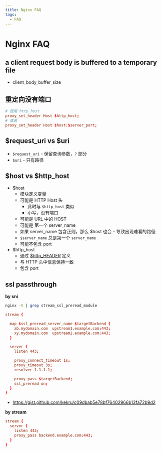 ```yaml
---
title: Nginx FAQ
tags:
  - FAQ
---
```


# Nginx FAQ

## a client request body is buffered to a temporary file

- client_body_buffer_size

## 重定向没有端口

```conf
# 使用 http_host
proxy_set_header Host $http_host;
# 或者
proxy_set_header Host $host:$server_port;
```

## $request_uri vs $uri

- `$request_uri` - 保留查询参数，`?` 部分
- `$uri` - 只有路径

## $host vs $http_host

- $host
  - 模块定义变量
  - 可能是 HTTP Host 头
    - 此时与 `$http_host` 类似
    - 小写，没有端口
  - 可能是 URL 中的 HOST
  - 可能是 第一个 server_name
  - 如果 server_name 包含正则，那么 $host 也会 - 导致出现难看的路径
  - `$server_name` 总是第一个 `server_name`
  - 可能不包含 port
- $http_host
  - 通过 [$http_HEADER](http://nginx.org/en/docs/http/ngx_http_core_module.html#variables) 定义
  - 与 HTTP 头中信息保持一致
  - 包含 port

## ssl passthrough

**by sni**

```bash
nginx -V | grep stream_ssl_preread_module
```

```conf
stream {

  map $ssl_preread_server_name $targetBackend {
    ab.mydomain.com  upstream1.example.com:443;
    xy.mydomain.com  upstream2.example.com:443;
  }

  server {
    listen 443;

    proxy_connect_timeout 1s;
    proxy_timeout 3s;
    resolver 1.1.1.1;

    proxy_pass $targetBackend;
    ssl_preread on;
  }
}
```

- https://gist.github.com/kekru/c09dbab5e78bf76402966b13fa72b9d2

**by stream**

```conf
stream {
  server {
    listen 443;
    proxy_pass backend.example.com:443;
  }
}
```
